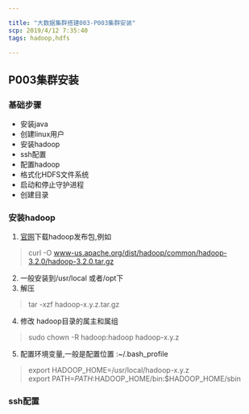 ```yaml
---

title: "大数据集群搭建003-P003集群安装"
scp: 2019/4/12 7:35:40
tags: hadoop,hdfs

---
```



## P003集群安装

### 基础步骤
- 安装java  
- 创建linux用户
- 安装hadoop
- ssh配置
- 配置hadoop  
- 格式化HDFS文件系统  
- 启动和停止守护进程
- 创建目录

### 安装hadoop

1. [官网](hadoop.apache.org)下载hadoop发布包,例如
>curl -O  www-us.apache.org/dist/hadoop/common/hadoop-3.2.0/hadoop-3.2.0.tar.gz
2. 一般安装到/usr/local 或者/opt下
3. 解压 
>tar -xzf hadoop-x.y.z.tar.gz
4. 修改 hadoop目录的属主和属组
>sudo chown -R hadoop:hadoop hadoop-x.y.z
5. 配置环境变量,一般是配置位置 :~/.bash_profile
>export HADOOP_HOME=/usr/local/hadoop-x.y.z  
>export PATH=$PATH:$HADOOP_HOME/bin:$HADOOP_HOME/sbin

### ssh配置
